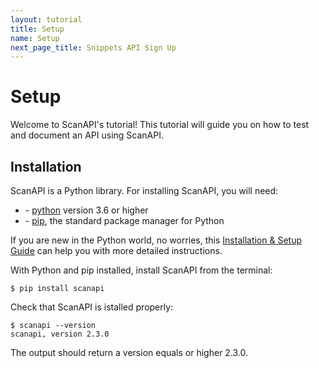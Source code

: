 ```yaml
---
layout: tutorial
title: Setup
name: Setup
next_page_title: Snippets API Sign Up
---
```


# Setup

Welcome to ScanAPI's tutorial! This tutorial will guide you on how to test and document an API using
ScanAPI.

## Installation

ScanAPI is a Python library. For installing ScanAPI, you will need:

- \- [python][python] version 3.6 or higher
- \- [pip][pip-installation], the standard package manager for Python

If you are new in the Python world, no worries, this
[Installation & Setup Guide][realpython-setup-guide] can help you with more detailed instructions.

With Python and pip installed, install ScanAPI from the terminal:

```shell
$ pip install scanapi
```

Check that ScanAPI is istalled properly:

```shell
$ scanapi --version
scanapi, version 2.3.0
```

The output should return a version equals or higher 2.3.0.

[pip-installation]: https://pip.pypa.io/en/stable/installing/
[python]: https://www.python.org/
[realpython-setup-guide]: https://realpython.com/installing-python/
